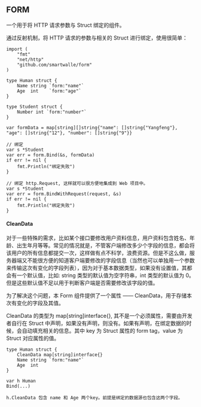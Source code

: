 ## FORM
一个用于将 HTTP 请求参数与 Struct 绑定的组件。

通过反射机制，将 HTTP 请求的参数与相关的 Struct 进行绑定，使用很简单：

```
import (
	"fmt"
	"net/http"
	"github.com/smartwalle/form"
)

type Human struct {
	Name string `form:"name"`
	Age  int    `form:"age"`
}

type Student struct {
	Number int `form:"number"`
}

var formData = map[string][]string{"name": []string{"Yangfeng"}, "age": []string{"12"}, "number": []string{"9"}}

// 绑定
var s *Student
var err = form.Bind(&s, formData)
if err != nil {
	fmt.Println("绑定失败")
}

// 绑定 http.Request, 这样就可以很方便地集成到 Web 项目中。
var s *Student
var err = form.BindWithRequest(request, &s)
if err != nil {
	fmt.Println("绑定失败")
}
```

#### CleanData
对于一些特殊的需求，比如某个接口要修改用户资料信息，用户资料包含姓名、年龄、出生年月等等。常见的情况就是，不管客户端修改多少个字段的信息，都会将该用户的所有信息都提交一次，这样做有点不科学，浪费资源。但是不这么做，服务器端又不能很方便的知道客户端要修改的字段信息（当然也可以单独用一个参数来传输这次有变化的字段列表），因为对于基本数据类型，如果没有设置值，其都会有一个默认值，比如: string 类型的默认值为空字符串，int 类型的默认值为 0。但是这些默认值不足以用于判断客户端是否需要修改该字段的值。

为了解决这个问题，本 Form 组件提供了一个属性 —— CleanData，用于存储本次有变化的字段及其值。

CleanData 的类型为 map[string]interface{}, 其不是一个必须属性，需要由开发者自行在 Struct 中声明，如果没有声明，则没有。如果有声明，在绑定数据的时候，会自动填充相关的信息。其中 key 为 Struct 属性的 form tag，value 为 Struct 对应属性的值。

```
type Human struct {
	CleanData map[string]interface{}
	Name string `form:"name"`
	Age  int
}

var h Human
Bind(...)

h.CleanData 包含 name 和 Age 两个key。前提是绑定的数据源也包含这两个字段。

```
